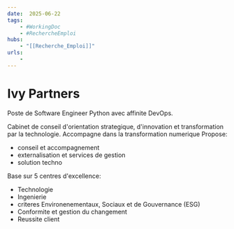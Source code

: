 ```yaml
---
date:  2025-06-22
tags:
    - #WorkingDoc
    - #RechercheEmploi
hubs:
    - "[[Recherche_Emploi]]"
urls:
    -
---
```

# Ivy Partners

Poste de Software Engineer Python avec affinite DevOps.

Cabinet de conseil d'orientation strategique, d'innovation et transformation par la technologie. Accompagne dans la transformation numerique
Propose:
- conseil et accompagnement
- externalisation et services de gestion
- solution techno



Base sur 5 centres d'excellence:
- Technologie
- Ingenierie
- criteres Environenementaux, Sociaux et de Gouvernance (ESG)
- Conformite et gestion du changement
- Reussite client

